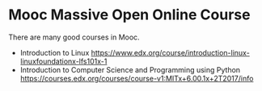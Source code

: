 # Mooc Massive Open Online Course

There are many good courses in Mooc.

- Introduction to Linux <https://www.edx.org/course/introduction-linux-linuxfoundationx-lfs101x-1>
- Introduction to Computer Science and Programming using Python <https://courses.edx.org/courses/course-v1:MITx+6.00.1x+2T2017/info>
